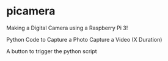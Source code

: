 # picamera
Making a Digital Camera using a Raspberry Pi 3!

Python Code to 
Capture a Photo
Capture a Video (X Duration)

A button to trigger the python script
